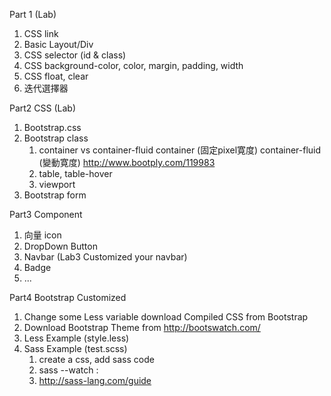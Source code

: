 Part 1 (Lab)
 1. CSS link
 2. Basic Layout/Div
 3. CSS selector (id & class)
 4. CSS background-color, color, margin, padding, width
 5. CSS float, clear
 6. 迭代選擇器

Part2 CSS (Lab)
 1. Bootstrap.css
 2. Bootstrap class
     1) container vs container-fluid
		container (固定pixel寛度)
		container-fluid (變動寛度)
		http://www.bootply.com/119983
	 2) table, table-hover
	 3) viewport
 3. Bootstrap form
 
Part3 Component
 1. 向量 icon
 2. DropDown Button
 3. Navbar (Lab3 Customized your navbar)
 4. Badge
 5. ...

Part4 Bootstrap Customized
 1. Change some Less variable download Compiled CSS from Bootstrap
 2. Download Bootstrap Theme from http://bootswatch.com/
 3. Less Example (style.less)
 4. Sass Example (test.scss)
	1) create a css, add sass code
	2) sass --watch <scss file path>:<generated css file>
	3) http://sass-lang.com/guide